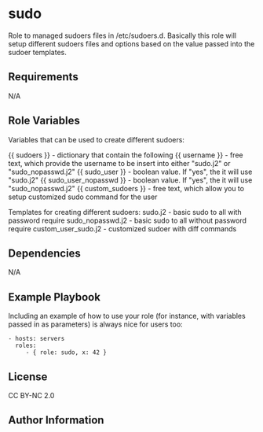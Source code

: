 sudo
=========

Role to managed sudoers files in /etc/sudoers.d.  Basically this role will setup different sudoers files and options based on the value passed into the sudoer templates.

Requirements
------------

N/A

Role Variables
--------------

Variables that can be used to create different sudoers:

{{ sudoers }} - dictionary that contain the following
  {{ username }} - free text, which provide the username to be insert into either "sudo.j2" or "sudo_nopasswd.j2"
  {{ sudo_user }} - boolean value.  If "yes", the it will use "sudo.j2"
  {{ sudo_user_nopasswd }} - boolean value.  If "yes", the it will use "sudo_nopasswd.j2"
  {{ custom_sudoers }} - free text, which allow you to setup customized sudo command for the user


Templates for creating different sudoers:
sudo.j2 - basic sudo to all with password require
sudo_nopasswd.j2 - basic sudo to all without password require
custom_user_sudo.j2 - customized sudoer with diff commands


Dependencies
------------

N/A

Example Playbook
----------------

Including an example of how to use your role (for instance, with variables passed in as parameters) is always nice for users too:

    - hosts: servers
      roles:
         - { role: sudo, x: 42 }

License
-------

CC BY-NC 2.0

Author Information
------------------

